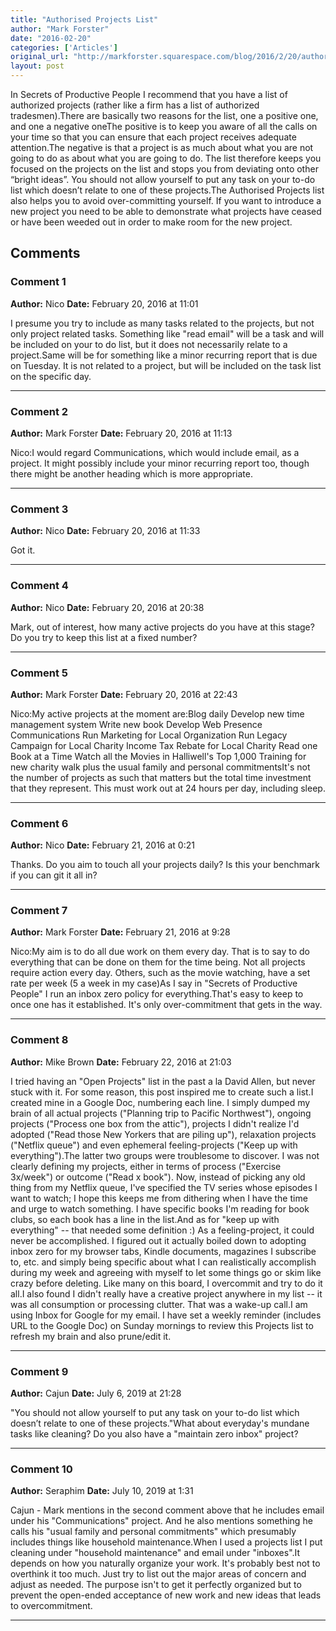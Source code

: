 ```yaml
---
title: "Authorised Projects List"
author: "Mark Forster"
date: "2016-02-20"
categories: ['Articles']
original_url: "http://markforster.squarespace.com/blog/2016/2/20/authorised-projects-list.html"
layout: post
---
```


In Secrets of Productive People I recommend that you have a list of authorized projects (rather like a firm has a list of authorized tradesmen).There are basically two reasons for the list, one a positive one, and one a negative oneThe positive is to keep you aware of all the calls on your time so that you can ensure that each project receives adequate attention.The negative is that a project is as much about what you are not going to do as about what you are going to do. The list therefore keeps you focused on the projects on the list and stops you from deviating onto other “bright ideas”. You should not allow yourself to put any task on your to-do list which doesn’t relate to one of these projects.The Authorised Projects list also helps you to avoid over-committing yourself. If you want to introduce a new project you need to be able to demonstrate what projects have ceased or have been weeded out in order to make room for the new project.

## Comments

### Comment 1
**Author:** Nico
**Date:** February 20, 2016 at 11:01

I presume you try to include as many tasks related to the projects, but not only project related tasks. Something like "read email" will be a task and will be included on your to do list, but it does not necessarily relate to a project.Same will be for something like a minor recurring report that is due on Tuesday. It is not related to a project, but will be included on the task list on the specific day.

---

### Comment 2
**Author:** Mark Forster
**Date:** February 20, 2016 at 11:13

Nico:I would regard Communications, which would include email, as a project. It might possibly include your minor recurring report too, though there might be another heading which is more appropriate.

---

### Comment 3
**Author:** Nico
**Date:** February 20, 2016 at 11:33

Got it.

---

### Comment 4
**Author:** Nico
**Date:** February 20, 2016 at 20:38

Mark, out of interest, how many active projects do you have at this stage?Do you try to keep this list at a fixed number?

---

### Comment 5
**Author:** Mark Forster
**Date:** February 20, 2016 at 22:43

Nico:My active projects at the moment are:Blog daily
Develop new time management system
Write new book
Develop Web Presence
Communications
Run Marketing for Local Organization
Run Legacy Campaign for Local Charity
Income Tax Rebate for Local Charity
Read one Book at a Time
Watch all the Movies in Halliwell's Top 1,000
Training for new charity walk
plus the usual family and personal commitmentsIt's not the number of projects as such that matters but the total time investment that they represent. This must work out at 24 hours per day, including sleep.

---

### Comment 6
**Author:** Nico
**Date:** February 21, 2016 at 0:21

Thanks. Do you aim to touch all your projects daily? Is this your benchmark if you can git it all in?

---

### Comment 7
**Author:** Mark Forster
**Date:** February 21, 2016 at 9:28

Nico:My aim is to do all due work on them every day. That is to say to do everything that can be done on them for the time being. Not all projects require action every day. Others, such as the movie watching, have a set rate per week (5 a week in my case)As I say in "Secrets of Productive People" I run an inbox zero policy for everything.That's easy to keep to once one has it established. It's only over-commitment that gets in the way.

---

### Comment 8
**Author:** Mike Brown
**Date:** February 22, 2016 at 21:03

I tried having an "Open Projects" list in the past a la David Allen, but never stuck with it. For some reason, this post inspired me to create such a list.I created mine in a Google Doc, numbering each line. I simply dumped my brain of all actual projects ("Planning trip to Pacific Northwest"), ongoing projects ("Process one box from the attic"), projects I didn't realize I'd adopted ("Read those New Yorkers that are piling up"), relaxation projects ("Netflix queue") and even ephemeral feeling-projects ("Keep up with everything").The latter two groups were troublesome to discover. I was not clearly defining my projects, either in terms of process ("Exercise 3x/week") or outcome ("Read x book"). Now, instead of picking any old thing from my Netflix queue, I've specified the TV series whose episodes I want to watch; I hope this keeps me from dithering when I have the time and urge to watch something. I have specific books I'm reading for book clubs, so each book has a line in the list.And as for "keep up with everything" -- that needed some definition :) As a feeling-project, it could never be accomplished. I figured out it actually boiled down to adopting inbox zero for my browser tabs, Kindle documents, magazines I subscribe to, etc. and simply being specific about what I can realistically accomplish during my week and agreeing with myself to let some things go or skim like crazy before deleting. Like many on this board, I overcommit and try to do it all.I also found I didn't really have a creative project anywhere in my list -- it was all consumption or processing clutter. That was a wake-up call.I am using Inbox for Google for my email. I have set a weekly reminder (includes URL to the Google Doc) on Sunday mornings to review this Projects list to refresh my brain and also prune/edit it.

---

### Comment 9
**Author:** Cajun
**Date:** July 6, 2019 at 21:28

"You should not allow yourself to put any task on your to-do list which doesn’t relate to one of these projects."What about everyday's mundane tasks like cleaning? Do you also have a "maintain zero inbox" project?

---

### Comment 10
**Author:** Seraphim
**Date:** July 10, 2019 at 1:31

Cajun - Mark mentions in the second comment above that he includes email under his "Communications" project. And he also mentions something he calls his "usual family and personal commitments" which presumably includes things like household maintenance.When I used a projects list I put cleaning under "household maintenance" and email under "inboxes".It depends on how you naturally organize your work. It's probably best not to overthink it too much. Just try to list out the major areas of concern and adjust as needed. The purpose isn't to get it perfectly organized but to prevent the open-ended acceptance of new work and new ideas that leads to overcommitment.

---
